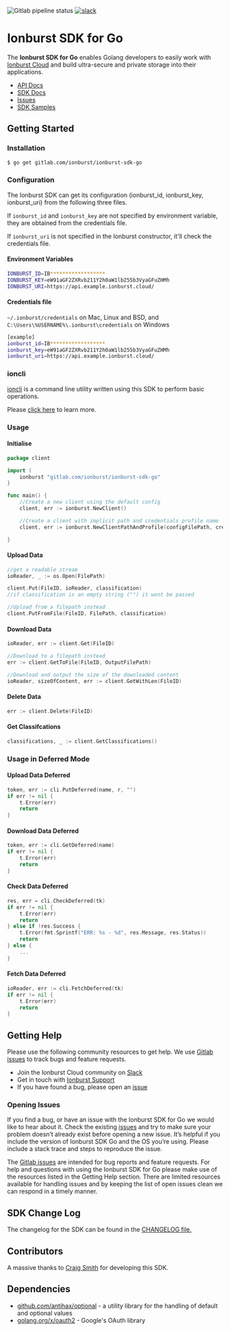 ![Gitlab pipeline status](https://img.shields.io/gitlab/pipeline/ionburst/ionburst-sdk-net/main?color=fb6a26&style=flat-square)
[![slack](https://img.shields.io/badge/Slack-4A154B?style=flat-square&logo=slack&logoColor=white)](https://join.slack.com/t/ionburst-cloud/shared_invite/zt-panjkslf-Z5DOpU1OOeNPkXgklD~Cpg)

# Ionburst SDK for Go

The **Ionburst SDK for Go** enables Golang developers to easily work with [Ionburst Cloud][ionburst] and build ultra-secure and private storage into their applications.

* [API Docs][docs-api]
* [SDK Docs][sdk-website]
* [Issues][sdk-issues]
* [SDK Samples](https://docs.ionburst.io/#/sdk?id=usage)

## Getting Started

### Installation

```sh
$ go get gitlab.com/ionburst/ionburst-sdk-go
```

### Configuration

The Ionburst SDK can get its configuration (ionburst_id, ionburst_key, ionburst_uri) from the following three files.

If `ionburst_id` and `ionburst_key` are not specified by environment variable, they are obtained from the credentials file.

If `ionburst_uri` is not specified in the Ionburst constructor, it'll check the credentials file.

#### Environment Variables

```sh
IONBURST_ID=IB******************
IONBURST_KEY=eW91aGF2ZXRvb211Y2h0aW1lb255b3VyaGFuZHMh
IONBURST_URI=https://api.example.ionburst.cloud/
```

#### Credentials file

`~/.ionburst/credentials` on Mac, Linux and BSD, and `C:\Users\%USERNAME%\.ionburst\credentials` on Windows

```sh
[example]
ionburst_id=IB******************
ionburst_key=eW91aGF2ZXRvb211Y2h0aW1lb255b3VyaGFuZHMh
ionburst_uri=https://api.example.ionburst.cloud/
```

### ioncli

[ioncli](ioncli) is a command line utility written using this SDK to perform basic operations.

Please [click here](ioncli) to learn more.

### Usage

#### Initialise

```go
package client

import (
    ionburst "gitlab.com/ionburst/ionburst-sdk-go"
}

func main() {
    //Create a new client using the default config
    client, err := ionburst.NewClient() 

    //Create a client with implicit path and credentials profile name
    client, err := ionburst.NewClientPathAndProfile(configFilePath, credentialsProfileName, setDebugMode [true/false])

}
```

#### Upload Data

```go
//get a readable stream
ioReader, _ := os.Open(FilePath)

client.Put(FileID, ioReader, classification)
//if classification is an empty string ("") it wont be passed

//Upload from a filepath instead
client.PutFromFile(FileID, FilePath, classification)
```

#### Download Data

```go
ioReader, err := client.Get(FileID)

//Download to a filepath instead
err := client.GetToFile(FileID, OutputFilePath)

//Download and output the size of the downloaded content
ioReader, sizeOfContent, err := client.GetWithLen(FileID)
```

#### Delete Data

```go
err := client.Delete(FileID)
```

#### Get Classifcations

```go
classifications, _ := client.GetClassifications()
```

### Usage in Deferred Mode

#### Upload Data Deferred

```go
token, err := cli.PutDeferred(name, r, "")
if err != nil {
    t.Error(err)
    return
}
```

#### Download Data Deferred

```go
token, err := cli.GetDeferred(name)
if err != nil {
    t.Error(err)
    return
}
```

#### Check Data Deferred

```go
res, err = cli.CheckDeferred(tk)
if err != nil {
    t.Error(err)
    return
} else if !res.Success {
    t.Error(fmt.Sprintf("ERR: %s - %d", res.Message, res.Status))
    return
} else {
    ...
}
```

#### Fetch Data Deferred

```go
ioReader, err := cli.FetchDeferred(tk)
if err != nil {
    t.Error(err)
    return
}
```

## Getting Help

Please use the following community resources to get help. We use [Gitlab issues][sdk-issues] to track bugs and feature requests.

* Join the Ionburst Cloud community on [Slack](https://join.slack.com/t/ionburst-cloud/shared_invite/zt-panjkslf-Z5DOpU1OOeNPkXgklD~Cpg)
* Get in touch with [Ionburst Support](https://docs.ionburst.io/#/introduction?id=contact-amp-support)
* If you have found a bug, please open an [issue][sdk-issues]

### Opening Issues

If you find a bug, or have an issue with the Ionburst SDK for Go we would like to hear about it. Check the existing [issues][sdk-issues] and try to make sure your problem doesn’t already exist before opening a new issue. It’s helpful if you include the version of Ionburst SDK Go and the OS you’re using. Please include a stack trace and steps to reproduce the issue.

The [Gitlab issues][sdk-issues] are intended for bug reports and feature requests. For help and questions with using the Ionburst SDK for Go please make use of the resources listed in the Getting Help section. There are limited resources available for handling issues and by keeping the list of open issues clean we can respond in a timely manner.

## SDK Change Log

The changelog for the SDK can be found in the [CHANGELOG file.](CHANGELOG.md)

## Contributors

A massive thanks to [Craig Smith](https://github.com/spuddleziz) for developing this SDK.

## Dependencies

* [github.com/antihax/optional](https://github.com/antihax/optional) - a utility library for the handling of default and optional values
* [golang.org/x/oauth2](https://golang.org/x/oauth2) - Google's OAuth library

[ionburst]: https://ionburst.cloud
[sdk-website]: https://ionburst.cloud/docs/sdk
[sdk-source]: https://gitlab.com/ionburst/ionburst-sdk-go
[sdk-issues]: https://gitlab.com/ionburst/ionburst-sdk-go/issues
[sdk-license]: https://gitlab.com/ionburst/ionburst-sdk-go/-/blob/master/LICENSE
[docs-api]: https://ionburst.cloud/docs/api
[ioncli]: https://gitlab.com/ionburst/ionburst-sdk-go/-/tree/master/ioncli